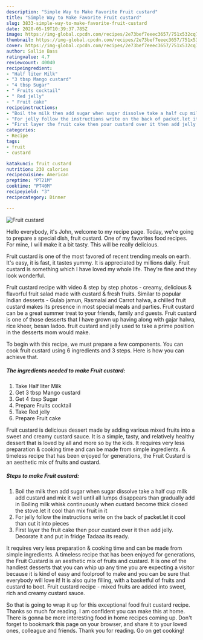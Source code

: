 ```yaml
---
description: "Simple Way to Make Favorite Fruit custard"
title: "Simple Way to Make Favorite Fruit custard"
slug: 3833-simple-way-to-make-favorite-fruit-custard
date: 2020-05-19T10:39:37.785Z
image: https://img-global.cpcdn.com/recipes/2e73bef7eeec3657/751x532cq70/fruit-custard-recipe-main-photo.jpg
thumbnail: https://img-global.cpcdn.com/recipes/2e73bef7eeec3657/751x532cq70/fruit-custard-recipe-main-photo.jpg
cover: https://img-global.cpcdn.com/recipes/2e73bef7eeec3657/751x532cq70/fruit-custard-recipe-main-photo.jpg
author: Sallie Bass
ratingvalue: 4.7
reviewcount: 40040
recipeingredient:
- "Half liter Milk"
- "3 tbsp Mango custard"
- "4 tbsp Sugar"
- " Fruits cocktail"
- " Red jelly"
- " Fruit cake"
recipeinstructions:
- "Boil the milk then add sugar when sugar dissolve take a half cup milk add custard and mix it well until all lumps disappears than gradually add in Boiling milk whisk continuously when custard become thick closed the stove.let it cool than mix fruit in it"
- "For jelly follow the instructions write on the back of packet.let it cool than cut it into pieces"
- "First layer the fruit cake then pour custard over it then add jelly. Decorate it and put in fridge Tadaaa its ready."
categories:
- Recipe
tags:
- fruit
- custard

katakunci: fruit custard 
nutrition: 230 calories
recipecuisine: American
preptime: "PT21M"
cooktime: "PT40M"
recipeyield: "3"
recipecategory: Dinner

---
```



![Fruit custard](https://img-global.cpcdn.com/recipes/2e73bef7eeec3657/751x532cq70/fruit-custard-recipe-main-photo.jpg)

Hello everybody, it's John, welcome to my recipe page. Today, we're going to prepare a special dish, fruit custard. One of my favorites food recipes. For mine, I will make it a bit tasty. This will be really delicious.

Fruit custard is one of the most favored of recent trending meals on earth. It's easy, it is fast, it tastes yummy. It is appreciated by millions daily. Fruit custard is something which I have loved my whole life. They're fine and they look wonderful.

Fruit custard recipe with video &amp; step by step photos - creamy, delicious &amp; flavorful fruit salad made with custard &amp; fresh fruits. Similar to popular Indian desserts - Gulab jamun, Rasmalai and Carrot halwa, a chilled fruit custard makes its presence in most special meals and parties. Fruit custard can be a great summer treat to your friends, family and guests. Fruit custard is one of those desserts that I have grown up having along with gajar halwa, rice kheer, besan ladoo. fruit custard and jelly used to take a prime position in the desserts mom would make.


To begin with this recipe, we must prepare a few components. You can cook fruit custard using 6 ingredients and 3 steps. Here is how you can achieve that.

<!--inarticleads1-->

##### The ingredients needed to make Fruit custard:

1. Take Half liter Milk
1. Get 3 tbsp Mango custard
1. Get 4 tbsp Sugar
1. Prepare  Fruits cocktail
1. Take  Red jelly
1. Prepare  Fruit cake


Fruit custard is delicious dessert made by adding various mixed fruits into a sweet and creamy custard sauce. It is a simple, tasty, and relatively healthy dessert that is loved by all and more so by the kids. It requires very less preparation &amp; cooking time and can be made from simple ingredients. A timeless recipe that has been enjoyed for generations, the Fruit Custard is an aesthetic mix of fruits and custard. 

<!--inarticleads2-->

##### Steps to make Fruit custard:

1. Boil the milk then add sugar when sugar dissolve take a half cup milk add custard and mix it well until all lumps disappears than gradually add in Boiling milk whisk continuously when custard become thick closed the stove.let it cool than mix fruit in it
1. For jelly follow the instructions write on the back of packet.let it cool than cut it into pieces
1. First layer the fruit cake then pour custard over it then add jelly. Decorate it and put in fridge Tadaaa its ready.


It requires very less preparation &amp; cooking time and can be made from simple ingredients. A timeless recipe that has been enjoyed for generations, the Fruit Custard is an aesthetic mix of fruits and custard. It is one of the handiest desserts that you can whip up any time you are expecting a visitor because it is kind of easy and foolproof to make and you can be sure that everybody will love it! It is also quite filling, with a basketful of fruits and custard to boot. Fruit custard recipe - mixed fruits are added into sweet, rich and creamy custard sauce. 

So that is going to wrap it up for this exceptional food fruit custard recipe. Thanks so much for reading. I am confident you can make this at home. There is gonna be more interesting food in home recipes coming up. Don't forget to bookmark this page on your browser, and share it to your loved ones, colleague and friends. Thank you for reading. Go on get cooking!
